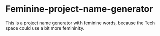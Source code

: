 # Feminine-project-name-generator
This is a project name generator with feminine words, because the Tech space could use a bit more femininity.
